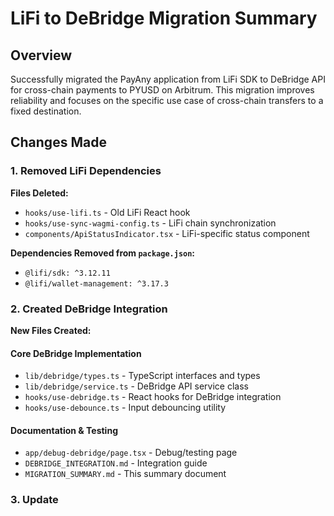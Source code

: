 # LiFi to DeBridge Migration Summary

## Overview

Successfully migrated the PayAny application from LiFi SDK to DeBridge API for cross-chain payments to PYUSD on Arbitrum. This migration improves reliability and focuses on the specific use case of cross-chain transfers to a fixed destination.

## Changes Made

### 1. Removed LiFi Dependencies

**Files Deleted:**
- `hooks/use-lifi.ts` - Old LiFi React hook
- `hooks/use-sync-wagmi-config.ts` - LiFi chain synchronization
- `components/ApiStatusIndicator.tsx` - LiFi-specific status component

**Dependencies Removed from `package.json`:**
- `@lifi/sdk: ^3.12.11`
- `@lifi/wallet-management: ^3.17.3`

### 2. Created DeBridge Integration

**New Files Created:**

#### Core DeBridge Implementation
- `lib/debridge/types.ts` - TypeScript interfaces and types
- `lib/debridge/service.ts` - DeBridge API service class
- `hooks/use-debridge.ts` - React hooks for DeBridge integration
- `hooks/use-debounce.ts` - Input debouncing utility

#### Documentation & Testing
- `app/debug-debridge/page.tsx` - Debug/testing page
- `DEBRIDGE_INTEGRATION.md` - Integration guide
- `MIGRATION_SUMMARY.md` - This summary document

### 3. Update